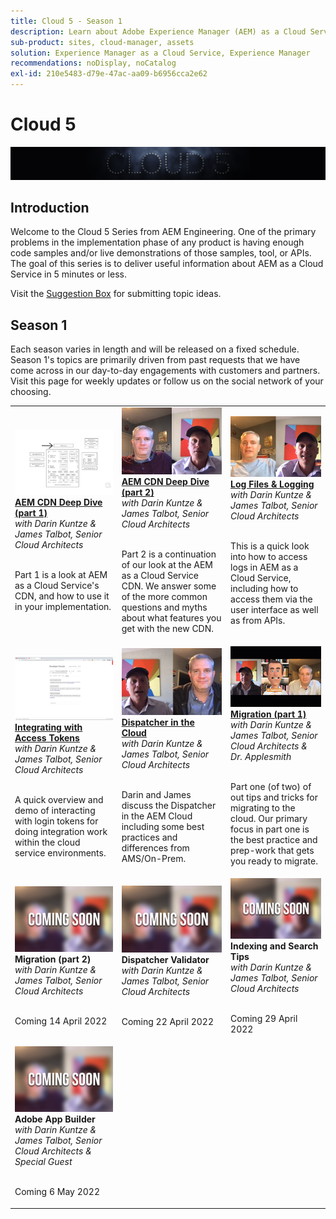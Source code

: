 ```yaml
---
title: Cloud 5 - Season 1
description: Learn about Adobe Experience Manager (AEM) as a Cloud Service from Adobe's own expert engineers who build it, and the expert services who deliver it.
sub-product: sites, cloud-manager, assets
solution: Experience Manager as a Cloud Service, Experience Manager
recommendations: noDisplay, noCatalog
exl-id: 210e5483-d79e-47ac-aa09-b6956cca2e62
---
```

# Cloud 5

![AEM Experts Series](./imgs/masthead.png)

## Introduction

Welcome to the Cloud 5 Series from AEM Engineering. One of the primary problems in the implementation phase of any product is having enough code samples and/or live demonstrations of those samples, tool, or APIs. The goal of this series is to deliver useful information about AEM as a Cloud Service in 5 minutes or less.

Visit the [Suggestion Box](https://forms.office.com/r/74P5Xz4UH0) for submitting topic ideas.

## Season 1

Each season varies in length and will be released on a fixed schedule. Season 1's topics are primarily driven from past requests that we have come across in our day-to-day engagements with customers and partners. Visit this page for weekly updates or follow us on the social network of your choosing.

<table>
  <tr>
   <td>
      <a href="./cloud5-aem-cdn-part1.md">
      <img alt="AEM CDN Part 1" src="./imgs/001-thumb.png"/>
      </a>
      <div>
         <a href="./cloud5-aem-cdn-part1.md"><strong>AEM CDN Deep Dive (part 1)</strong></a>         
         <br/><em>with Darin Kuntze & James Talbot, Senior Cloud Architects</em>
      </div>
      <p>
        <br/>
         Part 1 is a look at AEM as a Cloud Service's CDN, and how to use it in your implementation.
      </p>
     </td>   
     <td>
      <a href="./cloud5-aem-cdn-part2.md">
         <img alt="AEM CDN Part 2" src="./imgs/002-thumb.png"/>
      </a>
      <div>
         <a href="./cloud5-aem-cdn-part2.md"><strong>AEM CDN Deep Dive (part 2)</strong></a>
         <br/><em>with Darin Kuntze & James Talbot, Senior Cloud Architects</em>
      </div>
      <p>
        <br/>
         Part 2 is a continuation of our look at the AEM as a Cloud Service CDN. We answer some of the more common questions and myths about what features you get with the new CDN.
      </p>
   </td>
     <td>
        <a href="./cloud5-aem-log-files.md">
            <img alt="Log Files & Logging" src="./imgs/003-thumb.png"/>
        </a>
      <div>
         <a href="./cloud5-aem-log-files.md"><strong>Log Files & Logging</strong></a>
         <br/><em>with Darin Kuntze & James Talbot, Senior Cloud Architects</em>
      </div>
      <p>
        <br/>
         This is a quick look into how to access logs in AEM as a Cloud Service, including how to access them via the user interface as well as from APIs.
      </p>
   </td> 
  </tr>
  <tr>
   <td>
        <a href="./cloud5-getting-login-token-integrations.md">
            <img alt="Access Tokens" src="./imgs/004-thumb.png"/>
        </a>
      <div>
        <a href="./cloud5-getting-login-token-integrations.md"><strong>Integrating with Access Tokens</strong></a>        
         <br/><em>with Darin Kuntze & James Talbot, Senior Cloud Architects</em>
      </div>
      <p>
        <br/>
         A quick overview and demo of interacting with login tokens for doing integration work within the cloud service environments.
      </p>
     </td>   
     <td>
      <a href="./cloud5-aem-dispatcher-cloud.md">
      <img alt="Dispatcher in the Cloud" src="./imgs/005-thumb.png"/>
       </a>  
      <div>
        <a href="./cloud5-aem-dispatcher-cloud.md"><strong>Dispatcher in the Cloud</strong></a>
         <br/><em>with Darin Kuntze & James Talbot, Senior Cloud Architects</em>
      </div>
      <p>
        <br/>
        Darin and James discuss the Dispatcher in the AEM Cloud including some best practices and differences from AMS/On-Prem. 
      </p>
   </td>
     <td>
        <a href="./cloud5-aem-content-migration-part-1.md">
            <img alt="Migration (part 1)" src="./imgs/006-thumb.png"/>
        </a>
      <div>
         <a href="./cloud5-aem-content-migration-part-1.md"><strong>Migration (part 1)</strong></a>
         <br/><em>with Darin Kuntze & James Talbot, Senior Cloud Architects & Dr. Applesmith</em>
      </div>
      <p>
        <br/>
         Part one (of two) of out tips and tricks for migrating to the cloud. Our primary focus in part one is the best practice and prep-work that gets you ready to migrate.
      </p>
   </td> 
  </tr>
<tr>
   <td>
      <img alt="Migration (part 2)" src="./imgs/coming-soon.png"/>
      <div>
        <strong>Migration (part 2)</strong>        
         <br/><em>with Darin Kuntze & James Talbot, Senior Cloud Architects</em>
      </div>
      <p>
        <br/>
         Coming 14 April 2022
      </p>
     </td>   
     <td>
      <img alt="Dispatcher Validator" src="./imgs/coming-soon.png"/>
      <div>
         <strong>Dispatcher Validator</strong>
         <br/><em>with Darin Kuntze & James Talbot, Senior Cloud Architects</em>
      </div>
      <p>
        <br/>
         Coming 22 April 2022
      </p>
   </td>
     <td>
      <img alt="Indexing and Search Tips" src="./imgs/coming-soon.png"/>
      <div>
         <strong>Indexing and Search Tips</strong>
         <br/><em>with Darin Kuntze & James Talbot, Senior Cloud Architects</em>
      </div>
      <p>
        <br/>
         Coming 29 April 2022
      </p>
   </td> 
  </tr>
    <tr>
        <td>
            <img alt="Adobe App Builder" src="./imgs/coming-soon.png"/>
            <div>
                <strong>Adobe App Builder</strong><br/>        
                <em>with Darin Kuntze & James Talbot, Senior Cloud Architects & Special Guest</em>
            </div>
            <p><br/>
                Coming 6 May 2022
            </p>
        </td>
        <td></td>
        <td></td>
    </tr>
</table>